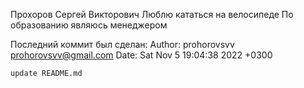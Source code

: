 Прохоров Сергей Викторович 
Люблю кататься на велосипеде
По образованию являюсь менеджером


Последний коммит был сделан:
Author: prohorovsvv <prohorovsvv@gmail.com>
Date:   Sat Nov 5 19:04:38 2022 +0300

    update README.md
